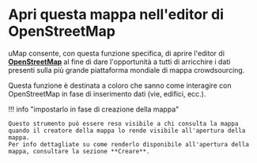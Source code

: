# Apri questa mappa nell'editor di OpenStreetMap

uMap consente, con questa funzione specifica, di aprire l'editor di [**OpenStreetMap**](https://www.openstreetmap.org/#map=6/42.088/12.564) al fine di dare l'opportunità a tutti di arricchire i dati presenti sulla più grande piattaforma mondiale di mappa crowdsourcing.

Questa funzione è destinata a coloro che sanno come interagire con OpenStreetMap in fase di inserimento dati (vie, edifici, ecc.).

!!! info "impostarlo in fase di creazione della mappa"

    Questo strumento può essere reso visibile a chi consulta la mappa quando il creatore della mappa lo rende visibile all'apertura della mappa.
    Per info dettagliate su come renderlo disponibile all'apertura della mappa, consultare la sezione **Creare**.
